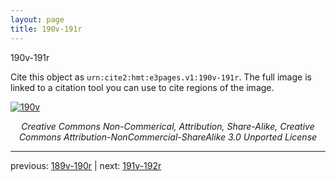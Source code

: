 ```yaml
---
layout: page
title: 190v-191r
---
```


190v-191r

Cite this object as `urn:cite2:hmt:e3pages.v1:190v-191r`.  The full image is linked to a citation tool you can use to cite regions of the image.

[![190v](http://www.homermultitext.org/iipsrv?IIIF=/project/homer/pyramidal/deepzoom/hmt/e3bifolio/v1/null.tif/full/800,/0/default.jpg)](http://www.homermultitext.org/ict2/?urn=urn:cite2:hmt:e3bifolio.v1:null) 

<p style="text-align: center; font-style: italic;">Creative Commons Non-Commerical, Attribution, Share-Alike, Creative Commons Attribution-NonCommercial-ShareAlike 3.0 Unported License</p>

---

previous: [189v-190r](../189v-190r/) | next: [191v-192r](../191v-192r/)